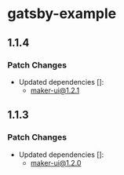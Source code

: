 # gatsby-example

## 1.1.4

### Patch Changes

- Updated dependencies []:
  - maker-ui@1.2.1

## 1.1.3

### Patch Changes

- Updated dependencies []:
  - maker-ui@1.2.0
